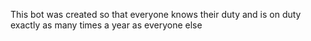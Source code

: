 This bot was created so that everyone knows their duty and is on duty exactly as many times a year as everyone else

